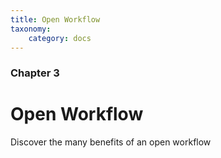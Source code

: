 ```yaml
---
title: Open Workflow
taxonomy:
    category: docs
---
```


### Chapter 3

# Open Workflow

Discover the many benefits of an open workflow
